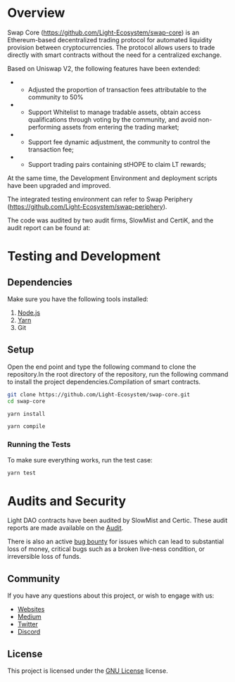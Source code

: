 # Overview

Swap Core (https://github.com/Light-Ecosystem/swap-core) is an Ethereum-based decentralized trading protocol for automated liquidity provision between cryptocurrencies. The protocol allows users to trade directly with smart contracts without the need for a centralized exchange.

Based on Uniswap V2, the following features have been extended:

- - Adjusted the proportion of transaction fees attributable to the community to 50%
- - Support Whitelist to manage tradable assets, obtain access qualifications through voting by the community, and avoid non-performing assets from entering the trading market;
- - Support fee dynamic adjustment, the community to control the transaction fee;
- - Support trading pairs containing stHOPE to claim LT rewards;

At the same time, the Development Environment and deployment scripts have been upgraded and improved.

The integrated testing environment can refer to Swap Periphery (https://github.com/Light-Ecosystem/swap-periphery).

The code was audited by two audit firms, SlowMist and CertiK, and the audit report can be found at:

# Testing and Development

## Dependencies

Make sure you have the following tools installed:

1. [Node.js](https://github.com/nodejs/release#release-schedule)
2. [Yarn](https://github.com/yarnpkg/yarn)
3. Git

## Setup

Open the end point and type the following command to clone the repository.In the root directory of the repository, run the following command to install the project dependencies.Compilation of smart contracts.

```Bash
git clone https://github.com/Light-Ecosystem/swap-core.git
cd swap-core

yarn install

yarn compile
```

### Running the Tests

To make sure everything works, run the test case:

```Bash
yarn test
```

# Audits and Security

Light DAO contracts have been audited by  SlowMist and Certic. These audit reports are made available on the [Audit](https://github.com/Light-Ecosystem/light-dao/tree/main/audit).

There is also an active [bug bounty](https://static.hope.money/bug-bounty.html) for issues which can lead to substantial loss of money, critical bugs such as a broken live-ness condition, or irreversible loss of funds.

## Community

If you have any questions about this project, or wish to engage with us:

- [Websites](https://hope.money/)
- [Medium](https://hope-ecosystem.medium.com/)
- [Twitter](https://twitter.com/hope_ecosystem)
- [Discord](https://discord.com/invite/hope-ecosystem)

## License

This project is licensed under the [GNU License](LICENSE) license.
